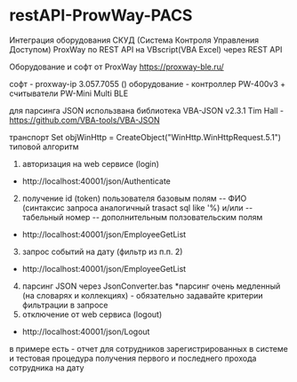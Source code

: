 # restAPI-ProwWay-PACS
Интеграция оборудования СКУД (Система Контроля Управления Доступом)
ProxWay по REST API на VBscript(VBA Excel) через REST API

Оборудование и софт от ProxWay https://proxway-ble.ru/

софт - proxway-ip 3.057.7055 ()
оборудование - контроллер PW-400v3 + считыватели PW-Mini Multi BLE  

для парсинга JSON использвана библиотека VBA-JSON v2.3.1 Tim Hall - https://github.com/VBA-tools/VBA-JSON

транспорт Set objWinHttp = CreateObject("WinHttp.WinHttpRequest.5.1")
типовой алгоритм
1. авторизация на web сервисе (login)
- http://localhost:40001/json/Authenticate
2. получение id (token) пользователя базовым полям
-- ФИО (синтаксис запроса аналогичный trasact sql like '%)
и/или 
-- табельный номер
-- дополнительным ползовательским полям
- http://localhost:40001/json/EmployeeGetList
3. запрос событий на дату (фильтр из п.п. 2)
- http://localhost:40001/json/EmployeeGetList
4. парсинг JSON через JsonConverter.bas
*парсинг очень медленный (на словарях и коллекциях) - обязательно задавайте критерии фильтрации в запросе
5. отключение от web сервиса (logout)
- http://localhost:40001/json/Logout

в примере есть - отчет для сотрудников зарегистрированных в системе и тестовая процедура получения первого и последнего прохода сотрудника на дату
